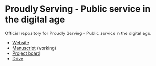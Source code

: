 # Proudly Serving - Public service in the digital age

Official repository for Proudly Serving - Public service in the digital age.

* [Website](https://proudlyservingbook.com)
* [Manuscript](https://docs.google.com/document/d/1oWuhH1d02Z0IxaDAdcFBp7wZUaoFtwn9VBLxEXAjDgg/edit?usp=sharing) \(working\)
* [Project board](https://github.com/proudlyserving/book/projects/1)
* [Drive](https://drive.google.com/drive/folders/14flitXfkAn8SvRZCiWiQ-Sq83syo9RT3)



